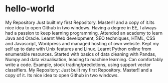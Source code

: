 # hello-world

My Repository
Just built my first Repository. Master!! and a copy of it.Its nice idea to open Github in two windows.
Having a degree in EE, I always had a passion to keep learning programming.
Attended an academy to learn Java and Oracle.
Learnt Web development, SEO techniques, HTML, CSS and Javascript, Wordpress and managed hosting of own website. 
Kept my self up to date with Unix features and Linux.
Learnt Python online from enumerable resources.
Started with basics of data cleaning with Pandas, Numpy and data vizualisation, leading to machine learning.
Can comfortably write a code. Example, stock trading/predictions, using support vector classifiers.
My Repository:
Just built my first Repository. Master!! and a copy of it. Its nice idea to open Github in two windows.

